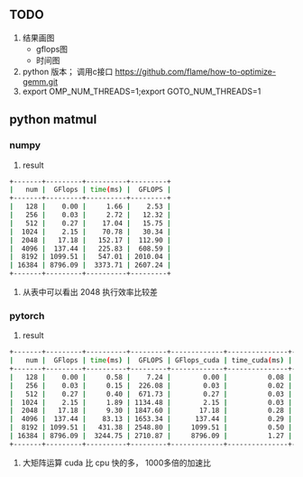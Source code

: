 
## TODO

1. 结果画图
    - gflops图
    - 时间图
2. python 版本； 调用c接口 <https://github.com/flame/how-to-optimize-gemm.git>
3. export OMP_NUM_THREADS=1;export GOTO_NUM_THREADS=1

## python matmul

### numpy

1. result

``` sh
+-------+---------+----------+---------+
|   num |  GFlops | time(ms) |  GFLOPS |
+-------+---------+----------+---------+
|   128 |    0.00 |     1.66 |    2.53 |
|   256 |    0.03 |     2.72 |   12.32 |
|   512 |    0.27 |    17.04 |   15.75 |
|  1024 |    2.15 |    70.78 |   30.34 |
|  2048 |   17.18 |   152.17 |  112.90 |
|  4096 |  137.44 |   225.83 |  608.59 |
|  8192 | 1099.51 |   547.01 | 2010.04 |
| 16384 | 8796.09 |  3373.71 | 2607.24 |
+-------+---------+----------+---------+
```

1. 从表中可以看出 2048 执行效率比较差

### pytorch

1. result

``` sh
+-------+---------+----------+---------+-------------+---------------+-------------+
|   num |  GFlops | time(ms) |  GFLOPS | GFlops_cuda | time_cuda(ms) | GFLOPS_cuda |
+-------+---------+----------+---------+-------------+---------------+-------------+
|   128 |    0.00 |     0.58 |    7.24 |        0.00 |          0.08 |       54.66 |
|   256 |    0.03 |     0.15 |  226.08 |        0.03 |          0.02 |     1431.14 |
|   512 |    0.27 |     0.40 |  671.73 |        0.27 |          0.03 |     8656.42 |
|  1024 |    2.15 |     1.89 | 1134.48 |        2.15 |          0.03 |    83358.54 |
|  2048 |   17.18 |     9.30 | 1847.60 |       17.18 |          0.28 |    61651.06 |
|  4096 |  137.44 |    83.13 | 1653.34 |      137.44 |          0.29 |   466111.20 |
|  8192 | 1099.51 |   431.38 | 2548.80 |     1099.51 |          0.50 |  2212025.53 |
| 16384 | 8796.09 |  3244.75 | 2710.87 |     8796.09 |          1.27 |  6953284.93 |
+-------+---------+----------+---------+-------------+---------------+-------------+
```

1. 大矩阵运算 cuda 比 cpu 快的多， 1000多倍的加速比
